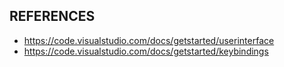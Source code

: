 

## REFERENCES
- https://code.visualstudio.com/docs/getstarted/userinterface
- https://code.visualstudio.com/docs/getstarted/keybindings
